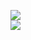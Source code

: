 [![](https://img.shields.io/badge/Made%20With-Github%20Spray-lightgrey.svg?style=for-the-badge&logo=github)](https://github.com/Annihil/github-spray#2765)  
[![](https://i.imgur.com/2DrTn0Z.gif)](https://github.com/Annihil/github-spray)
